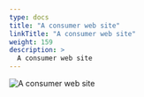 ```yaml
---
type: docs
title: "A consumer web site"
linkTitle: "A consumer web site"
weight: 159
description: >
  A consumer web site
---
```


![A consumer web site](/images/bootcamp-slides/microservices-bootcamp/Slide159.PNG)
